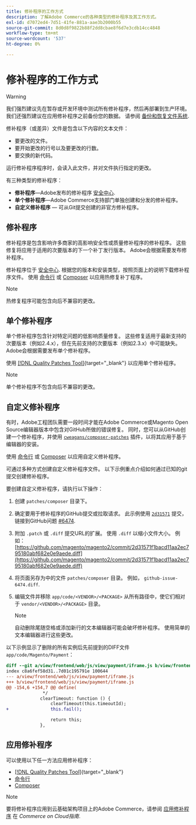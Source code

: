 ```yaml
---
title: 修补程序的工作方式
description: 了解Adobe Commerce的各种类型的修补程序及其工作方式。
exl-id: d7072ed4-7d51-41fe-881a-aae3b2000b55
source-git-commit: 8d0d8f9822b88f2dd8cbae8f6d7e3cdb14cc4848
workflow-type: tm+mt
source-wordcount: '537'
ht-degree: 0%

---
```


# 修补程序的工作方式

>[!WARNING]
>
>我们强烈建议先在暂存或开发环境中测试所有修补程序，然后再部署到生产环境。 我们还强烈建议在应用修补程序之前备份您的数据。 请参阅 [备份和恢复文件系统](../../installation/tutorials/backup.md).

修补程序（或差异）文件是包含以下内容的文本文件：

- 要更改的文件。
- 要开始更改的行号以及要更改的行数。
- 要交换的新代码。

运行修补程序程序时，会读入此文件，并对文件执行指定的更改。

有三种类型的修补程序：

- **修补程序**—Adobe发布的修补程序 [安全中心](https://magento.com/security/patches).
- **单个修补程序**—Adobe Commerce支持部门单独创建和分发的修补程序。
- **自定义修补程序** — 可从Git提交创建的非官方修补程序。

## 修补程序

修补程序是包含影响许多商家的高影响安全性或质量修补程序的修补程序。 这些修复将应用于适用的次要版本的下一个补丁发行版本。 Adobe会根据需要发布修补程序。

修补程序位于 [安全中心](https://magento.com/security/patches). 根据您的版本和安装类型，按照页面上的说明下载修补程序文件。 使用 [命令行](../patches/apply.md#) 或 [Composer](../patches/apply.md) 以应用热修复补丁程序。

>[!NOTE]
>
>热修复程序可能包含向后不兼容的更改。

## 单个修补程序

单个修补程序包含针对特定问题的低影响质量修复。 这些修复适用于最新支持的次要版本（例如2.4.x），但在先前支持的次要版本（例如2.3.x）中可能缺失。 Adobe会根据需要发布单个修补程序。

使用 [[!DNL Quality Patches Tool]](https://experienceleague.adobe.com/tools/commerce-quality-patches/index.html){target="_blank"} 以应用单个修补程序。

>[!NOTE]
>
>单个修补程序不包含向后不兼容的更改。

## 自定义修补程序

有时，Adobe工程团队需要一段时间才能在Adobe Commerce或Magento Open Source编辑器版本中包含对GitHub所做的错误修复。 同时，您可以从GitHub创建一个修补程序，并使用 [`cweagans/composer-patches`](https://github.com/cweagans/composer-patches/) 插件，以将其应用于基于编辑器的安装。

使用 [命令行](apply.md#command-line) 或 [Composer](apply.md#composer) 以应用自定义修补程序。

可通过多种方式创建自定义修补程序文件。 以下示例重点介绍如何通过已知的git提交创建修补程序。

要创建自定义修补程序，请执行以下操作：

1. 创建 `patches/composer` 目录下。
1. 确定要用于修补程序的GitHub提交或拉取请求。 此示例使用 [`2d31571`](https://github.com/magento/magento2/commit/2d31571f1bacd11aa2ec795180abf682e0e9aede) 提交，链接到GitHub问题 [#6474](https://github.com/magento/magento2/issues/6474).
1. 附加 `.patch` 或 `.diff` 提交URL的扩展。 使用 `.diff` 以缩小文件大小。 例如： [https://github.com/magento/magento2/commit/2d31571f1bacd11aa2ec795180abf682e0e9aede.diff](https://github.com/magento/magento2/commit/2d31571f1bacd11aa2ec795180abf682e0e9aede.diff)
1. 将页面另存为中的文件 `patches/composer` 目录。 例如， `github-issue-6474.diff`.
1. 编辑文件并移除 `app/code/<VENDOR>/<PACKAGE>` 从所有路径中，使它们相对于 `vendor/<VENDOR>/<PACKAGE>` 目录。

   >[!NOTE]
   >
   >自动删除尾随空格或添加新行的文本编辑器可能会破坏修补程序。 使用简单的文本编辑器进行这些更改。

以下示例显示了删除的所有实例后先前提到的DIFF文件 `app/code/Magento/Payment`：

```diff
diff --git a/view/frontend/web/js/view/payment/iframe.js b/view/frontend/web/js/view/payment/iframe.js
index c8a6fef58d31..7d01c195791e 100644
--- a/view/frontend/web/js/view/payment/iframe.js
+++ b/view/frontend/web/js/view/payment/iframe.js
@@ -154,6 +154,7 @@ define(
              */
             clearTimeout: function () {
                 clearTimeout(this.timeoutId);
+                this.fail();

                 return this;
             },
```

## 应用修补程序

可以使用以下任一方法应用修补程序：

- [[!DNL Quality Patches Tool]](https://experienceleague.adobe.com/tools/commerce-quality-patches/index.html){target="_blank"}
- [命令行](/help/upgrade/patches/apply.md#command-line)
- [Composer](/help/upgrade/patches/apply.md#composer)

>[!NOTE]
>
>要将修补程序应用到云基础架构项目上的Adobe Commerce，请参阅 [应用修补程序](https://experienceleague.adobe.com/docs/commerce-cloud-service/user-guide/develop/upgrade/apply-patches.html) 在 _Commerce on Cloud指南_.
